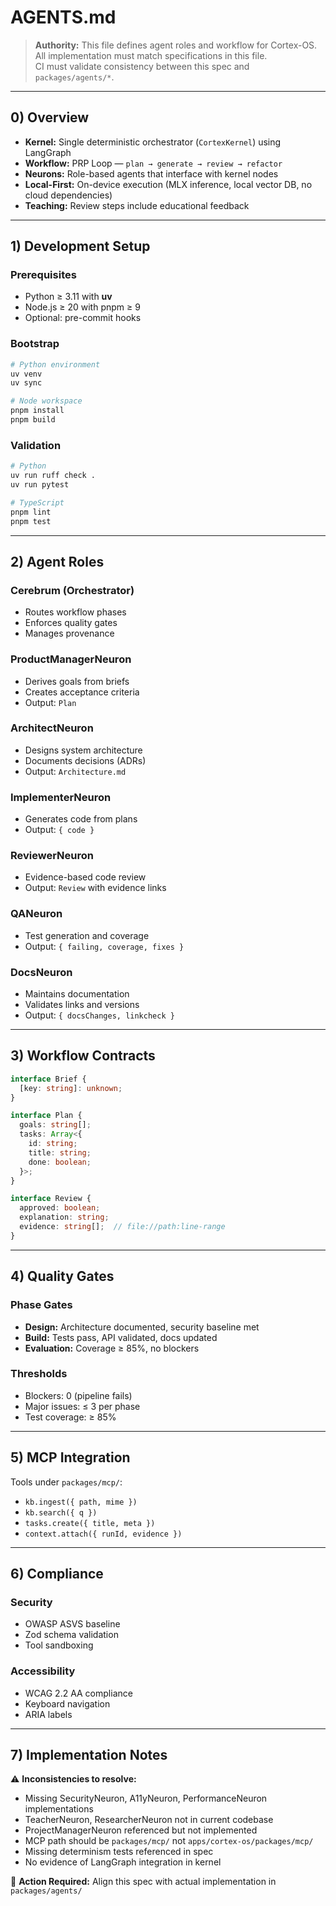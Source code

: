 # AGENTS.md

> **Authority:** This file defines agent roles and workflow for Cortex-OS.  
> All implementation must match specifications in this file.  
> CI must validate consistency between this spec and `packages/agents/*`.

---

## 0) Overview

- **Kernel:** Single deterministic orchestrator (`CortexKernel`) using LangGraph
- **Workflow:** PRP Loop — `plan → generate → review → refactor`
- **Neurons:** Role-based agents that interface with kernel nodes
- **Local-First:** On-device execution (MLX inference, local vector DB, no cloud dependencies)
- **Teaching:** Review steps include educational feedback

---

## 1) Development Setup

### Prerequisites

- Python ≥ 3.11 with **uv**
- Node.js ≥ 20 with pnpm ≥ 9
- Optional: pre-commit hooks

### Bootstrap

```bash
# Python environment
uv venv
uv sync

# Node workspace
pnpm install
pnpm build
```

### Validation

```bash
# Python
uv run ruff check .
uv run pytest

# TypeScript
pnpm lint
pnpm test
```

---

## 2) Agent Roles

### Cerebrum (Orchestrator)

- Routes workflow phases
- Enforces quality gates
- Manages provenance

### ProductManagerNeuron

- Derives goals from briefs
- Creates acceptance criteria
- Output: `Plan`

### ArchitectNeuron

- Designs system architecture
- Documents decisions (ADRs)
- Output: `Architecture.md`

### ImplementerNeuron

- Generates code from plans
- Output: `{ code }`

### ReviewerNeuron

- Evidence-based code review
- Output: `Review` with evidence links

### QANeuron

- Test generation and coverage
- Output: `{ failing, coverage, fixes }`

### DocsNeuron

- Maintains documentation
- Validates links and versions
- Output: `{ docsChanges, linkcheck }`

---

## 3) Workflow Contracts

```typescript
interface Brief {
  [key: string]: unknown;
}

interface Plan {
  goals: string[];
  tasks: Array<{
    id: string;
    title: string;
    done: boolean;
  }>;
}

interface Review {
  approved: boolean;
  explanation: string;
  evidence: string[];  // file://path:line-range
}
```

---

## 4) Quality Gates

### Phase Gates

- **Design:** Architecture documented, security baseline met
- **Build:** Tests pass, API validated, docs updated
- **Evaluation:** Coverage ≥ 85%, no blockers

### Thresholds

- Blockers: 0 (pipeline fails)
- Major issues: ≤ 3 per phase
- Test coverage: ≥ 85%

---

## 5) MCP Integration

Tools under `packages/mcp/`:

- `kb.ingest({ path, mime })`
- `kb.search({ q })`
- `tasks.create({ title, meta })`
- `context.attach({ runId, evidence })`

---

## 6) Compliance

### Security

- OWASP ASVS baseline
- Zod schema validation
- Tool sandboxing

### Accessibility

- WCAG 2.2 AA compliance
- Keyboard navigation
- ARIA labels

---

## 7) Implementation Notes

⚠️ **Inconsistencies to resolve:**

- Missing SecurityNeuron, A11yNeuron, PerformanceNeuron implementations
- TeacherNeuron, ResearcherNeuron not in current codebase
- ProjectManagerNeuron referenced but not implemented
- MCP path should be `packages/mcp/` not `apps/cortex-os/packages/mcp/`
- Missing determinism tests referenced in spec
- No evidence of LangGraph integration in kernel

📍 **Action Required:** Align this spec with actual implementation in `packages/agents/`
